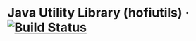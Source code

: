 # Java Utility Library (hofiutils)  &middot; [![Build Status](https://travis-ci.org/hofiorg/utils.svg?branch=master)](https://travis-ci.org/hofiorg/utils)